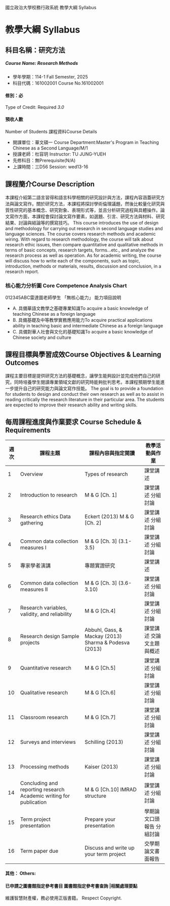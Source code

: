 國立政治大學校務行政系統 教學大綱 Syllabus
# 教學大綱 Syllabus
##  科目名稱：研究方法
#####  Course Name: Research Methods
  * 學年學期：114-1 Fall Semester, 2025 
  * 科目代碼：161002001 Course No.161002001
#### 修別：必
Type of Credit: Required 
_3.0_
#### 預收人數
Number of Students
課程資料Course Details
  * 開課單位：華文碩一 Course Department:Master's Program in Teaching Chinese as a Second Language/M/1 
  * 授課老師：杜容玥 Instructor: TU JUNG-YUEH 
  * 先修科目：無Prerequisite(N/A)
  * 上課時間：三D56 Session: wed13-16
##  課程簡介Course Description
本課程介紹第二語言習得和語言科學相關的研究設計與方法，課程內容涵蓋研究方法與論文寫作。關於研究方法，本課程將探討學術倫理議題，然後比較量化研究與質性研究的基本概念、研究對象、表現形式等，並且分析研究過程與具體操作。論文寫作方面，本課程會探討論文寫作要素，如選題、引言、研究方法與材料、研究結果、討論與結論等的撰寫技巧。
This course introduces the use of design and methodology for carrying out research in second language studies and language sciences. The course covers research methods and academic wiring. With regard to research methodology, the course will talk about research ethic issues, then compare quantitative and qualitative methods in terms of basic concepts, research targets, forms...etc., and analyze the research process as well as operation. As for academic writing, the course will discuss how to write each of the components, such as topic, introduction, methods or materials, results, discussion and conclusion, in a research report.
###  核心能力分析圖 Core Competence Analysis Chart
012345ABC雷達圖老師學生
「無核心能力」 
能力項目說明
  * A. 具備華語文教學之基礎專業知識To acquire a basic knowledge of teaching Chinese as a foreign language
  * B. 具備基礎及中等教學實務應用能力To acquire practical applications ability in teaching basic and intermediate Chinese as a foreign language
  * C. 具備對華人社會與文化的基礎知識To acquire a basic knowledge of Chinese society and culture
##  課程目標與學習成效Course Objectives & Learning Outcomes 
課程主要目標是提供研究方法的基礎概念，讓學生能夠設計並完成他們自己的研究，同時培養學生閱讀專業領域文獻的研究時能夠批判思考。本課程預期學生能進一步提升自己的研究能力與論文寫作技能。
The goal is to provide a foundation for students to design and conduct their own research as well as to assist in reading critically the research literature in their particular area. The students are expected to improve their research ability and writing skills.
##  每周課程進度與作業要求 Course Schedule & Requirements
週次 |  課程主題 |  課程內容與指定閱讀 |  教學活動與作業  
---|---|---|---  
1 |  Overview |  Types of research  |  課堂講述  
2 |  Introduction to research |  M & G [Ch. 1] |  課堂講述 分組討論  
3 |  Research ethics  Data gathering  |  Eckert (2013) M & G [Ch. 2] |  課堂講述 分組討論  
4 |  Common data collection measures I  |  M & G [Ch. 3] (3.1-3.5) |  課堂講述 分組討論  
5 |  專家學者演講 |  專題實證研究 |  課堂講述  
6 |  Common data collection measures II  |  M & G [Ch. 3] (3.6-3.10)  |  課堂講述 分組討論  
7 |  Research variables, validity, and reliability |  M & G [Ch.4]  |  課堂講述 分組討論  
8 |  Research design  Sample projects  |  Abbuhl, Gass, & Mackay (2013) Sharma & Podesva (2013) |  課堂講述 交論文主題與概述  
9 |  Quantitative research |  M & G [Ch.5]  |  課堂講述 分組討論  
10 |  Qualitative research |  M & G [Ch.6]  |  課堂講述 分組討論  
11 |  Classroom research  |  M & G [Ch.7]  |  課堂講述 分組討論  
12 |  Surveys and interviews  |  Schilling (2013) |  課堂講述 分組討論  
13 |  Processing methods |  Kaiser (2013) |  課堂講述 分組討論  
14 |  Concluding and reporting research  Academic writing for publication |  M & G [Ch.10]  IMRAD structure  |  課堂講述 分組討論  
15 |  Term project presentation |  Prepare your presentation  |  學期論文口頭報告 分組討論  
16 |  Term paper due |  Discuss and write up your term project |  交學期論文書面報告  
####  其他： Others:
####  已申請之圖書館指定參考書目  圖書館指定參考書查詢 |相關處理要點
維護智慧財產權，務必使用正版書籍。 Respect Copyright.